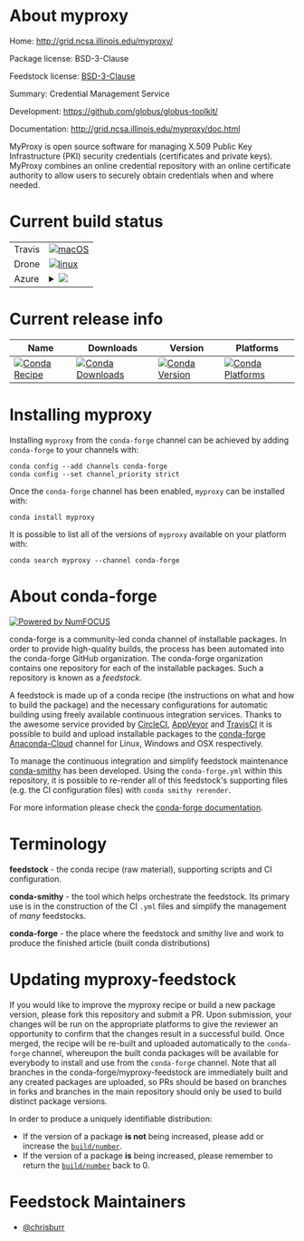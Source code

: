 About myproxy
=============

Home: http://grid.ncsa.illinois.edu/myproxy/

Package license: BSD-3-Clause

Feedstock license: [BSD-3-Clause](https://github.com/conda-forge/myproxy-feedstock/blob/master/LICENSE.txt)

Summary: Credential Management Service

Development: https://github.com/globus/globus-toolkit/

Documentation: http://grid.ncsa.illinois.edu/myproxy/doc.html

MyProxy is open source software for managing X.509 Public Key
Infrastructure (PKI) security credentials (certificates and private keys).
MyProxy combines an online credential repository with an online
certificate authority to allow users to securely obtain credentials when
and where needed.


Current build status
====================


<table><tr>
    <td>Travis</td>
    <td>
      <a href="https://travis-ci.com/conda-forge/myproxy-feedstock">
        <img alt="macOS" src="https://img.shields.io/travis/com/conda-forge/myproxy-feedstock/master.svg?label=macOS">
      </a>
    </td>
  </tr><tr>
    <td>Drone</td>
    <td>
      <a href="https://cloud.drone.io/conda-forge/myproxy-feedstock">
        <img alt="linux" src="https://img.shields.io/drone/build/conda-forge/myproxy-feedstock/master.svg?label=Linux">
      </a>
    </td>
  </tr>
    
  <tr>
    <td>Azure</td>
    <td>
      <details>
        <summary>
          <a href="https://dev.azure.com/conda-forge/feedstock-builds/_build/latest?definitionId=10588&branchName=master">
            <img src="https://dev.azure.com/conda-forge/feedstock-builds/_apis/build/status/myproxy-feedstock?branchName=master">
          </a>
        </summary>
        <table>
          <thead><tr><th>Variant</th><th>Status</th></tr></thead>
          <tbody><tr>
              <td>linux_64</td>
              <td>
                <a href="https://dev.azure.com/conda-forge/feedstock-builds/_build/latest?definitionId=10588&branchName=master">
                  <img src="https://dev.azure.com/conda-forge/feedstock-builds/_apis/build/status/myproxy-feedstock?branchName=master&jobName=linux&configuration=linux_64_" alt="variant">
                </a>
              </td>
            </tr><tr>
              <td>linux_aarch64</td>
              <td>
                <a href="https://dev.azure.com/conda-forge/feedstock-builds/_build/latest?definitionId=10588&branchName=master">
                  <img src="https://dev.azure.com/conda-forge/feedstock-builds/_apis/build/status/myproxy-feedstock?branchName=master&jobName=linux&configuration=linux_aarch64_" alt="variant">
                </a>
              </td>
            </tr><tr>
              <td>linux_ppc64le</td>
              <td>
                <a href="https://dev.azure.com/conda-forge/feedstock-builds/_build/latest?definitionId=10588&branchName=master">
                  <img src="https://dev.azure.com/conda-forge/feedstock-builds/_apis/build/status/myproxy-feedstock?branchName=master&jobName=linux&configuration=linux_ppc64le_" alt="variant">
                </a>
              </td>
            </tr>
          </tbody>
        </table>
      </details>
    </td>
  </tr>
</table>

Current release info
====================

| Name | Downloads | Version | Platforms |
| --- | --- | --- | --- |
| [![Conda Recipe](https://img.shields.io/badge/recipe-myproxy-green.svg)](https://anaconda.org/conda-forge/myproxy) | [![Conda Downloads](https://img.shields.io/conda/dn/conda-forge/myproxy.svg)](https://anaconda.org/conda-forge/myproxy) | [![Conda Version](https://img.shields.io/conda/vn/conda-forge/myproxy.svg)](https://anaconda.org/conda-forge/myproxy) | [![Conda Platforms](https://img.shields.io/conda/pn/conda-forge/myproxy.svg)](https://anaconda.org/conda-forge/myproxy) |

Installing myproxy
==================

Installing `myproxy` from the `conda-forge` channel can be achieved by adding `conda-forge` to your channels with:

```
conda config --add channels conda-forge
conda config --set channel_priority strict
```

Once the `conda-forge` channel has been enabled, `myproxy` can be installed with:

```
conda install myproxy
```

It is possible to list all of the versions of `myproxy` available on your platform with:

```
conda search myproxy --channel conda-forge
```


About conda-forge
=================

[![Powered by NumFOCUS](https://img.shields.io/badge/powered%20by-NumFOCUS-orange.svg?style=flat&colorA=E1523D&colorB=007D8A)](http://numfocus.org)

conda-forge is a community-led conda channel of installable packages.
In order to provide high-quality builds, the process has been automated into the
conda-forge GitHub organization. The conda-forge organization contains one repository
for each of the installable packages. Such a repository is known as a *feedstock*.

A feedstock is made up of a conda recipe (the instructions on what and how to build
the package) and the necessary configurations for automatic building using freely
available continuous integration services. Thanks to the awesome service provided by
[CircleCI](https://circleci.com/), [AppVeyor](https://www.appveyor.com/)
and [TravisCI](https://travis-ci.com/) it is possible to build and upload installable
packages to the [conda-forge](https://anaconda.org/conda-forge)
[Anaconda-Cloud](https://anaconda.org/) channel for Linux, Windows and OSX respectively.

To manage the continuous integration and simplify feedstock maintenance
[conda-smithy](https://github.com/conda-forge/conda-smithy) has been developed.
Using the ``conda-forge.yml`` within this repository, it is possible to re-render all of
this feedstock's supporting files (e.g. the CI configuration files) with ``conda smithy rerender``.

For more information please check the [conda-forge documentation](https://conda-forge.org/docs/).

Terminology
===========

**feedstock** - the conda recipe (raw material), supporting scripts and CI configuration.

**conda-smithy** - the tool which helps orchestrate the feedstock.
                   Its primary use is in the construction of the CI ``.yml`` files
                   and simplify the management of *many* feedstocks.

**conda-forge** - the place where the feedstock and smithy live and work to
                  produce the finished article (built conda distributions)


Updating myproxy-feedstock
==========================

If you would like to improve the myproxy recipe or build a new
package version, please fork this repository and submit a PR. Upon submission,
your changes will be run on the appropriate platforms to give the reviewer an
opportunity to confirm that the changes result in a successful build. Once
merged, the recipe will be re-built and uploaded automatically to the
`conda-forge` channel, whereupon the built conda packages will be available for
everybody to install and use from the `conda-forge` channel.
Note that all branches in the conda-forge/myproxy-feedstock are
immediately built and any created packages are uploaded, so PRs should be based
on branches in forks and branches in the main repository should only be used to
build distinct package versions.

In order to produce a uniquely identifiable distribution:
 * If the version of a package **is not** being increased, please add or increase
   the [``build/number``](https://docs.conda.io/projects/conda-build/en/latest/resources/define-metadata.html#build-number-and-string).
 * If the version of a package **is** being increased, please remember to return
   the [``build/number``](https://docs.conda.io/projects/conda-build/en/latest/resources/define-metadata.html#build-number-and-string)
   back to 0.

Feedstock Maintainers
=====================

* [@chrisburr](https://github.com/chrisburr/)


